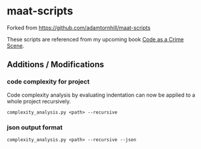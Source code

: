 maat-scripts
============

Forked from https://github.com/adamtornhill/maat-scripts

These scripts are referenced from my upcoming book [Code as a Crime Scene](http://pragprog.com/book/atcrime/code-as-a-crime-scene).

## Additions / Modifications

### code complexity for project 

Code complexity analysis by evaluating indentation can now be applied to a whole project recursively.

    complexity_analysis.py <path> --recursive
    
   
### json output format

    complexity_analysis.py <path> --recursive --json
    

